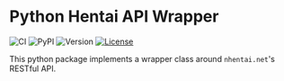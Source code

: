 # Python Hentai API Wrapper

![CI](https://github.com/hentai-chan/hentai/workflows/CI/badge.svg)
![PyPI](https://github.com/hentai-chan/hentai/workflows/PyPI/badge.svg)
![Version](https://img.shields.io/pypi/v/hentai?color=blue&label=Release)
[![License](https://img.shields.io/badge/License-GPLv3-blue.svg)](https://www.gnu.org/licenses/gpl-3.0)

This python package implements a wrapper class around `nhentai.net`'s RESTful API.
